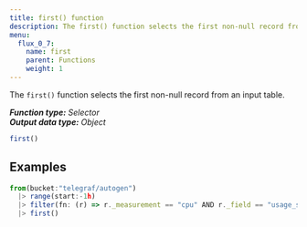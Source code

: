 ```yaml
---
title: first() function
description: The first() function selects the first non-null record from an input table.
menu:
  flux_0_7:
    name: first
    parent: Functions
    weight: 1
---
```


The `first()` function selects the first non-null record from an input table.

_**Function type:** Selector_  
_**Output data type:** Object_

```js
first()
```

## Examples
```js
from(bucket:"telegraf/autogen")
  |> range(start:-1h)
  |> filter(fn: (r) => r._measurement == "cpu" AND r._field == "usage_system")
  |> first()
```
